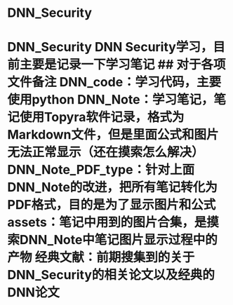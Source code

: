 # DNN_Security
# DNN_Security DNN Security学习，目前主要是记录一下学习笔记  ## 对于各项文件备注 **DNN_code**：学习代码，主要使用python  **DNN_Note**：学习笔记，笔记使用Topyra软件记录，格式为Markdown文件，但是里面公式和图片无法正常显示（还在摸索怎么解决）  **DNN_Note_PDF_type**：针对上面DNN_Note的改进，把所有笔记转化为PDF格式，目的是为了显示图片和公式  **assets**：笔记中用到的图片合集，是摸索DNN_Note中笔记图片显示过程中的产物  **经典文献**：前期搜集到的关于DNN_Security的相关论文以及经典的DNN论文
